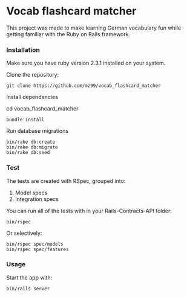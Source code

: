 # Vocab flashcard matcher
This project was made to make learning German vocabulary fun while getting familiar with the Ruby on Rails framework.




### Installation
Make sure you have ruby version 2.3.1 installed on your system.

Clone the repository:

    git clone https://github.com/mz99/vocab_flashcard_matcher

Install dependencies

cd vocab_flashcard_matcher

    bundle install

Run database migrations

    bin/rake db:create
    bin/rake db:migrate
    bin/rake db:seed

### Test
The tests are created with RSpec, grouped into:
1. Model specs
2. Integration specs

You can run all of the tests with in your Rails-Contracts-API folder:

    bin/rspec

Or selectively:

    bin/rspec spec/models
    bin/rspec spec/features


### Usage
Start the app with:

    bin/rails server


